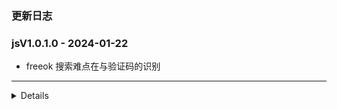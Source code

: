 ### 更新日志

### jsV1.0.1.0 - 2024-01-22
* freeok 搜索难点在与验证码的识别
---


<details onclose>

### jsV1.0.0.9 - 2024-01-19
* 新增OK资源源
---


### jsV1.0.0.8 - 2024-01-03
* 阿里云盘分享链接带file id,导致会保存整个分享链接的文件
* 如果有file id,只保存当前文件夹下的文件
---

### jsV1.0.0.7 - 2024-01-03
* 新增阿里纸条爬虫
---

### jsV1.0.0.6 - 2024-01-03
* 修复70看看无法播放的bug
* 解决搜索关键词因存在空格导致无法搜索不出结果的bug
---


### jsV1.0.0.6 - 2024-01-03
* 新增爱看机器人源
* 新增爱影视源
---

### jsV1.0.0.5 - 2024-01-03
* 修复阿里字幕的问题
* 阿里云盘初始化时,不在删除文件夹,使用默认的文件夹File ID
---


### jsV1.0.0.4 - 2023-12-22
* 完成泥巴的视频播放功能
* 支持自动发布功能
---

### jsV1.0.0.3 - 2023-12-21
* 支持泥巴首页解析
* ext区分TVBox和CatOpen
* 解决ext的数据类型的bug
* 泥巴二级菜单添加全部按钮
---

### jsV1.0.0.3 - 2023-12-14
* 支持玩偶二级菜单,支持分类页面下一页
* 支持TVBox接口
* 先初始化阿里云盘,在清空缓存文件
* TV客户端使用requests请求,code为undefined的bug
* 根据Content内容自定义Code码
* 分享文件字幕和视频文件去重复
---

### jsV1.0.0.2 - 2023-12-14
* 转存文件如果存在,无需在转存一遍
---

### jsV1.0.0.1 - 2023-12-14
* 完善阿里日志输出
* 完善玩偶哥哥日志输出
---

### jsV1.0.0.0 - 2023-12-13
* 完成阿里Api的优化,不重复刷新Token
* 修改阿里玩偶的地址
* 阿里玩偶使用req2来进行解析
* 还原index.js内容
* 解决阿里玩偶分类页加载不出来的bug
* 优化阿里Api
* 解决带字幕的bug
---
</details>

